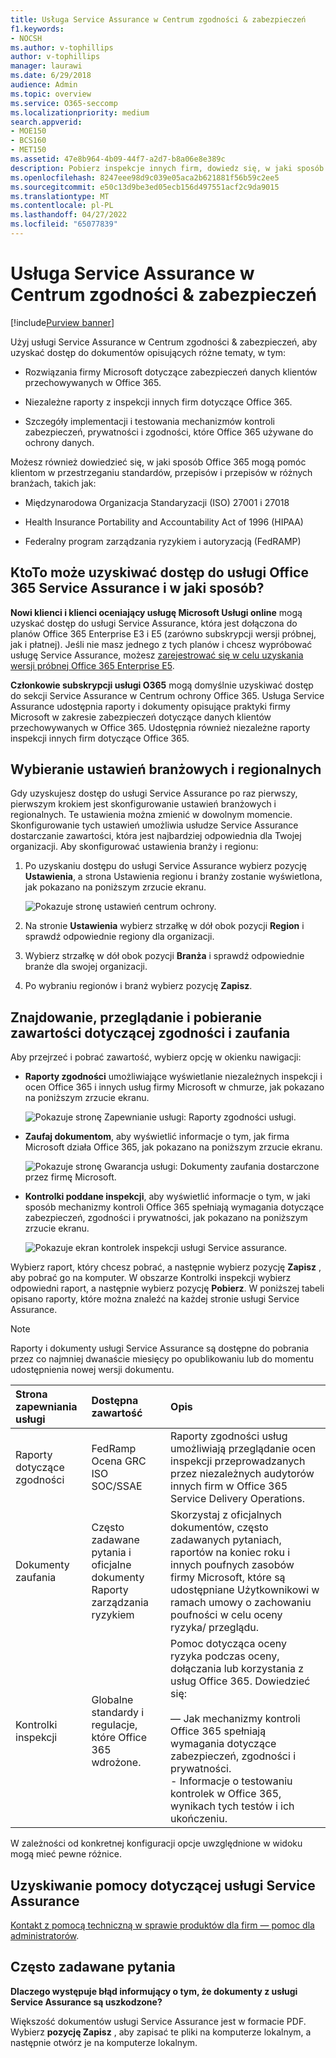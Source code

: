 ```yaml
---
title: Usługa Service Assurance w Centrum zgodności & zabezpieczeń
f1.keywords:
- NOCSH
ms.author: v-tophillips
author: v-tophillips
manager: laurawi
ms.date: 6/29/2018
audience: Admin
ms.topic: overview
ms.service: O365-seccomp
ms.localizationpriority: medium
search.appverid:
- MOE150
- BCS160
- MET150
ms.assetid: 47e8b964-4b09-44f7-a2d7-b8a06e8e389c
description: Pobierz inspekcje innych firm, dowiedz się, w jaki sposób firma Microsoft zapewnia bezpieczeństwo danych klientów, i dowiedz się, jak możesz przestrzegać norm ISO, HIPAA, FINRA i FedRAMP podczas korzystania z Office 365.
ms.openlocfilehash: 8247eee98d9c039e05aca2b621881f56b59c2ee5
ms.sourcegitcommit: e50c13d9be3ed05ecb156d497551acf2c9da9015
ms.translationtype: MT
ms.contentlocale: pl-PL
ms.lasthandoff: 04/27/2022
ms.locfileid: "65077839"
---
```

# <a name="service-assurance-in-the-security--compliance-center"></a>Usługa Service Assurance w Centrum zgodności & zabezpieczeń

[!include[Purview banner](../includes/purview-rebrand-banner.md)]

Użyj usługi Service Assurance w Centrum zgodności & zabezpieczeń, aby uzyskać dostęp do dokumentów opisujących różne tematy, w tym: 
  
- Rozwiązania firmy Microsoft dotyczące zabezpieczeń danych klientów przechowywanych w Office 365. 
    
- Niezależne raporty z inspekcji innych firm dotyczące Office 365. 
    
- Szczegóły implementacji i testowania mechanizmów kontroli zabezpieczeń, prywatności i zgodności, które Office 365 używane do ochrony danych. 
    
Możesz również dowiedzieć się, w jaki sposób Office 365 mogą pomóc klientom w przestrzeganiu standardów, przepisów i przepisów w różnych branżach, takich jak:
  
-  Międzynarodowa Organizacja Standaryzacji (ISO) 27001 i 27018 
    
- Health Insurance Portability and Accountability Act of 1996 (HIPAA)
    
- Federalny program zarządzania ryzykiem i autoryzacją (FedRAMP)
    
## <a name="who-can-access-office-365-service-assurance-and-how"></a>KtoTo może uzyskiwać dostęp do usługi Office 365 Service Assurance i w jaki sposób?

 **Nowi klienci i klienci oceniający usługę Microsoft Usługi online** mogą uzyskać dostęp do usługi Service Assurance, która jest dołączona do planów Office 365 Enterprise E3 i E5 (zarówno subskrypcji wersji próbnej, jak i płatnej). Jeśli nie masz jednego z tych planów i chcesz wypróbować usługę Service Assurance, możesz [zarejestrować się w celu uzyskania wersji próbnej Office 365 Enterprise E5](https://go.microsoft.com/fwlink/p/?LinkID=698279).
  
 **Członkowie subskrypcji usługi O365** mogą domyślnie uzyskiwać dostęp do sekcji Service Assurance w Centrum ochrony Office 365. Usługa Service Assurance udostępnia raporty i dokumenty opisujące praktyki firmy Microsoft w zakresie zabezpieczeń dotyczące danych klientów przechowywanych w Office 365. Udostępnia również niezależne raporty inspekcji innych firm dotyczące Office 365.
 
## <a name="choose-your-industry-and-regional-settings"></a>Wybieranie ustawień branżowych i regionalnych
<a name="Chooseyourindustryregional"> </a>

Gdy uzyskujesz dostęp do usługi Service Assurance po raz pierwszy, pierwszym krokiem jest skonfigurowanie ustawień branżowych i regionalnych. Te ustawienia można zmienić w dowolnym momencie. Skonfigurowanie tych ustawień umożliwia usłudze Service Assurance dostarczanie zawartości, która jest najbardziej odpowiednia dla Twojej organizacji. Aby skonfigurować ustawienia branży i regionu:
  
1. Po uzyskaniu dostępu do usługi Service Assurance wybierz pozycję **Ustawienia**, a strona Ustawienia regionu i branży zostanie wyświetlona, jak pokazano na poniższym zrzucie ekranu. 
    
    ![Pokazuje stronę ustawień centrum ochrony.](../media/101716e8-9c0a-4839-a2c0-f6aacf64eb9d.png)
  
2. Na stronie **Ustawienia** wybierz strzałkę w dół obok pozycji **Region** i sprawdź odpowiednie regiony dla organizacji. 
    
3. Wybierz strzałkę w dół obok pozycji **Branża** i sprawdź odpowiednie branże dla swojej organizacji. 
    
4. Po wybraniu regionów i branż wybierz pozycję **Zapisz**.
    
## <a name="find-review-and-download-compliance-and-trust-content"></a>Znajdowanie, przeglądanie i pobieranie zawartości dotyczącej zgodności i zaufania
<a name="Chooseyourindustryregional"> </a>

Aby przejrzeć i pobrać zawartość, wybierz opcję w okienku nawigacji:
  
- **Raporty zgodności** umożliwiające wyświetlanie niezależnych inspekcji i ocen Office 365 i innych usług firmy Microsoft w chmurze, jak pokazano na poniższym zrzucie ekranu. 
    
    ![Pokazuje stronę Zapewnianie usługi: Raporty zgodności usługi.](../media/149f2181-a558-4963-85e5-8d5ebc7cdac8.png)
  
- **Zaufaj dokumentom**, aby wyświetlić informacje o tym, jak firma Microsoft działa Office 365, jak pokazano na poniższym zrzucie ekranu. 
    
    ![Pokazuje stronę Gwarancja usługi: Dokumenty zaufania dostarczone przez firmę Microsoft.](../media/5dd4e89a-25a2-45e7-8d6c-a5c5b9237327.png)
  
- **Kontrolki poddane inspekcji**, aby wyświetlić informacje o tym, w jaki sposób mechanizmy kontroli Office 365 spełniają wymagania dotyczące zabezpieczeń, zgodności i prywatności, jak pokazano na poniższym zrzucie ekranu. 
    
    ![Pokazuje ekran kontrolek inspekcji usługi Service assurance.](../media/4baf252b-603d-45e0-af12-32616154df65.png)
  
Wybierz raport, który chcesz pobrać, a następnie wybierz pozycję **Zapisz** , aby pobrać go na komputer. W obszarze Kontrolki inspekcji wybierz odpowiedni raport, a następnie wybierz pozycję **Pobierz**. W poniższej tabeli opisano raporty, które można znaleźć na każdej stronie usługi Service Assurance. 
  
> [!NOTE]
> Raporty i dokumenty usługi Service Assurance są dostępne do pobrania przez co najmniej dwanaście miesięcy po opublikowaniu lub do momentu udostępnienia nowej wersji dokumentu. 
  
|**Strona zapewniania usługi**|**Dostępna zawartość**|**Opis**|
|:-----|:-----|:-----|
|Raporty dotyczące zgodności  <br/> | FedRamp  <br/>  Ocena GRC  <br/>  ISO  <br/>  SOC/SSAE  <br/> |Raporty zgodności usług umożliwiają przeglądanie ocen inspekcji przeprowadzanych przez niezależnych audytorów innych firm w Office 365 Service Delivery Operations.  <br/> |
|Dokumenty zaufania  <br/> | Często zadawane pytania i oficjalne dokumenty  <br/>  Raporty zarządzania ryzykiem  <br/> |Skorzystaj z oficjalnych dokumentów, często zadawanych pytaniach, raportów na koniec roku i innych poufnych zasobów firmy Microsoft, które są udostępniane Użytkownikowi w ramach umowy o zachowaniu poufności w celu oceny ryzyka/ przeglądu.  <br/> |
|Kontrolki inspekcji  <br/> |Globalne standardy i regulacje, które Office 365 wdrożone.  <br/> | Pomoc dotycząca oceny ryzyka podczas oceny, dołączania lub korzystania z usług Office 365. Dowiedzieć się:  <br/> <br/>— Jak mechanizmy kontroli Office 365 spełniają wymagania dotyczące zabezpieczeń, zgodności i prywatności.  <br/>- Informacje o testowaniu kontrolek w Office 365, wynikach tych testów i ich ukończeniu.  <br/> |
   
W zależności od konkretnej konfiguracji opcje uwzględnione w widoku mogą mieć pewne różnice.
    
## <a name="get-help-with-service-assurance"></a>Uzyskiwanie pomocy dotyczącej usługi Service Assurance
<a name="addother"> </a>

[Kontakt z pomocą techniczną w sprawie produktów dla firm — pomoc dla administratorów](../admin/get-help-support.md).
  
## <a name="frequently-asked-questions"></a>Często zadawane pytania
<a name="addother"> </a>

 **Dlaczego występuje błąd informujący o tym, że dokumenty z usługi Service Assurance są uszkodzone?**
  
Większość dokumentów usługi Service Assurance jest w formacie PDF. Wybierz **pozycję Zapisz** , aby zapisać te pliki na komputerze lokalnym, a następnie otwórz je na komputerze lokalnym.